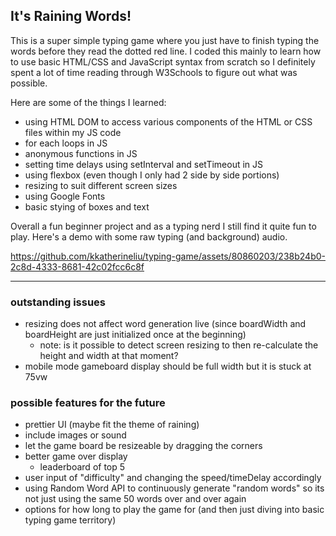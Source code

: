 ## It's Raining Words!

This is a super simple typing game where you just have to finish typing the words before they read the dotted red line. 
I coded this mainly to learn how to use basic HTML/CSS and JavaScript syntax from scratch so I definitely spent a lot of time reading through W3Schools to figure out what was possible.

Here are some of the things I learned:
- using HTML DOM to access various components of the HTML or CSS files within my JS code
- for each loops in JS
- anonymous functions in JS
- setting time delays using setInterval and setTimeout in JS
- using flexbox (even though I only had 2 side by side portions)
- resizing to suit different screen sizes
- using Google Fonts
- basic stying of boxes and text

Overall a fun beginner project and as a typing nerd I still find it quite fun to play. Here's a demo with some raw typing (and background) audio.

https://github.com/kkatherineliu/typing-game/assets/80860203/238b24b0-2c8d-4333-8681-42c02fcc6c8f

___
### outstanding issues
- resizing does not affect word generation live (since boardWidth and boardHeight are just initialized once at the beginning)
    - note: is it possible to detect screen resizing to then re-calculate the height and width at that moment?
- mobile mode gameboard display should be full width but it is stuck at 75vw

### possible features for the future
- prettier UI (maybe fit the theme of raining)
- include images or sound
- let the game board be resizeable by dragging the corners
- better game over display
    - leaderboard of top 5
- user input of "difficulty" and changing the speed/timeDelay accordingly
- using Random Word API to continuously generate "random words" so its not just using the same 50 words over and over again
- options for how long to play the game for (and then just diving into basic typing game territory)

